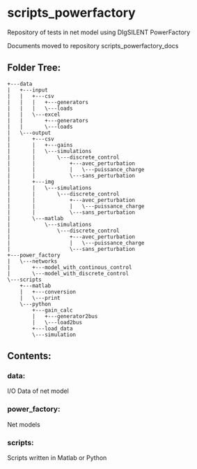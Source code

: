 # scripts_powerfactory
Repository of tests in net model using DIgSILENT PowerFactory

Documents moved to repository scripts_powerfactory_docs
## Folder Tree:


```
+---data
|   +---input
|   |   +---csv
|   |   |   +---generators
|   |   |   \---loads
|   |   \---excel
|   |       +---generators
|   |       \---loads
|   \---output
|       +---csv
|       |   +---gains
|       |   \---simulations
|       |       \---discrete_control
|       |           +---avec_perturbation
|       |           |   \---puissance_charge
|       |           \---sans_perturbation
|       +---img
|       |   \---simulations
|       |       \---discrete_control
|       |           +---avec_perturbation
|       |           |   \---puissance_charge
|       |           \---sans_perturbation
|       \---matlab
|           \---simulations
|               \---discrete_control
|                   +---avec_perturbation
|                   |   \---puissance_charge
|                   \---sans_perturbation
+---power_factory
|   \---networks
|       +---model_with_continous_control
|       \---model_with_discrete_control
\---scripts
    +---matlab
    |   +---conversion
    |   \---print
    \---python
        +---gain_calc
        |   +---generator2bus
        |   \---load2bus
        +---load_data
        \---simulation

```

## Contents:
### data:
I/O Data of net model

### power_factory:
Net models

### scripts:
Scripts written in Matlab or Python
